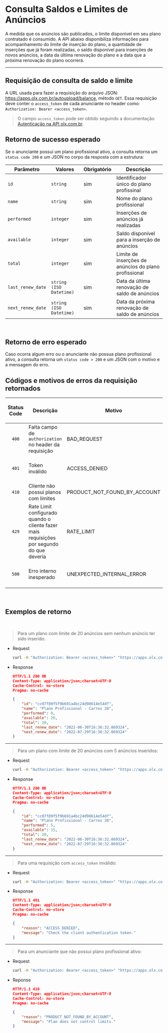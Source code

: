 # Consulta Saldos e Limites de Anúncios

A medida que os anúncios são publicados, o limite disponível em seu plano contratado é consumido. A API abaixo disponibiliza informações para acompanhamento do limite de inserção do plano, a quantidade de inserções que já foram realizadas, o saldo disponível para inserções de novos anúncios, a data da última renovação do plano e a data que a próxima renovação do plano ocorrerá.

---
## Requisição de consulta de saldo e limite

A URL usada para fazer a requisição do arquivo JSON: https://apps.olx.com.br/autoupload/balance, método `GET`. Essa requisição deve conter o `access_token` de cada anunciante no header como: `Authorization: Bearer <access_token>`.

> O campo `access_token` pode ser obtido seguindo a documentação [Autenticação na API olx.com.br](oauth.md).


## Retorno de sucesso esperado 

Se o anunciante possui um plano profissional ativo, a consulta retorna um `status code 200` e um JSON no corpo da resposta com a estrutura: 

| Parâmetro | Valores | Obrigatório | Descrição  |
|-----------|---------|-------------|------------|
| `id` | `string` | sim | Identificador único do plano profissinal | 
| `name` | `string` | sim | Nome do plano profissional | 
| `performed` | `integer` | sim | Inserções de anúncios já realizadas |
| `available` | `integer` | sim | Saldo disponível para a inserção de anúncios  |
| `total` | `integer` | sim | Limite de inserções de anúncios do plano profissional  |
| `last_renew_date` | `string (ISO Datetime)` | sim | Data da última renovação de saldo de anúncios |
| `next_renew_date` | `string (ISO Datetime)` | sim | Data da próxima renovação de saldo de anúncios |
</br>

## Retorno de erro esperado

Caso ocorra algum erro ou o anunciante não possua plano profissional ativo, a consulta retorna um `status code > 200` e um JSON com o motivo e a mensagem do erro.
</br>

## Códigos e motivos de erros da requisição retornados

| <p align="center">Status Code</p> | Descrição | Motivo | Mensagem |
|--------|-----------|----------------|----------|
| <p align="center">`400`</p> | Falta campo de `authorization` no header da requisição | BAD_REQUEST | Check the header field(s) |
| <p align="center">`401`</p> | Token inválido | ACCESS_DENIED | Check the client authentication token |
| <p align="center">`410`</p> | Cliente não possui planos com limites | PRODUCT_NOT_FOUND_BY_ACCOUNT | Plan does not control limits |
| <p align="center">`429`</p> | Rate Limit configurado quando o cliente fazer mais requisições por segundo do que deveria | RATE_LIMIT | You have exceeded the X requests in X seconds limit! |
| <p align="center">`500`</p> | Erro interno inesperado | UNEXPECTED_INTERNAL_ERROR | Unexpected internal error. Try again later |
</br>

## Exemplos de retorno
</br>

> Para um plano com limite de 20 anúncios sem nenhum anúncio ter sido inserido:

* Request 

    ```sh
    curl -H "Authorization: Bearer <access_token>" "https://apps.olx.com.br/autoupload/balance"
    ```

* Response

    ```json
    HTTP/1.1 200 OK
    Content-Type: application/json;charset=UTF-8
    Cache-Control: no-store
    Pragma: no-cache

    {
        "id": "cc07f89f5f9b691a4bc24d98614e54df",
        "name": "Plano Profissional - Carros 20",
        "performed": 0,
        "available": 20,
        "total": 20,
        "last_renew_date": "2022-06-30T16:36:32.069324",
        "next_renew_date": "2022-07-29T16:36:32.069324"
    }
    ```
---
> Para um plano com limite de 20 anúncios com 5 anúncios inseridos:

* Request
    ```sh
    curl -H "Authorization: Bearer <access_token>" "https://apps.olx.com.br/autoupload/balance"
    ```

* Response

    ```json
    HTTP/1.1 200 OK
    Content-Type: application/json;charset=UTF-8
    Cache-Control: no-store
    Pragma: no-cache

    {
        "id": "cc07f89f5f9b691a4bc24d98614e54df",
        "name": "Plano Profissional - Carros 20",
        "performed": 5,
        "available": 15,
        "total": 20,
        "last_renew_date": "2022-06-30T16:36:32.069324",
        "next_renew_date": "2022-07-29T16:36:32.069324"
    }
    ```
---
> Para uma requisição com `access_token` inválido:

* Request
    ```sh
    curl -H "Authorization: Bearer <access_token>" "https://apps.olx.com.br/autoupload/balance"
    ```

* Response

    ```json
    HTTP/1.1 401 
    Content-Type: application/json;charset=UTF-8
    Cache-Control: no-store
    Pragma: no-cache

    {
        "reason": "ACCESS_DENIED", 
        "message": "Check the client authentication token."
    }
    ```
---
> Para um anunciante que não possui plano profissional ativo:

* Request
    ```sh
    curl -H "Authorization: Bearer <access_token>" "https://apps.olx.com.br/autoupload/balance"
    ```

* Reponse

    ```json
    HTTP/1.1 410
    Content-Type: application/json;charset=UTF-8
    Cache-Control: no-store
    Pragma: no-cache

    {
        "reason": "PRODUCT_NOT_FOUND_BY_ACCOUNT", 
        "message": "Plan does not control limits."
    }
    ```
